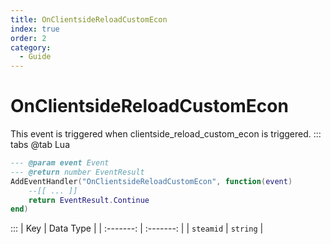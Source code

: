 ```yaml
---
title: OnClientsideReloadCustomEcon
index: true
order: 2
category:
  - Guide
---
```


# OnClientsideReloadCustomEcon
This event is triggered when clientside_reload_custom_econ is triggered.
::: tabs
@tab Lua
```lua
--- @param event Event
--- @return number EventResult
AddEventHandler("OnClientsideReloadCustomEcon", function(event)
    --[[ ... ]]
    return EventResult.Continue
end)
```

:::
|    Key    | Data Type |
| :-------: | :-------: |
| `steamid` |  `string` |